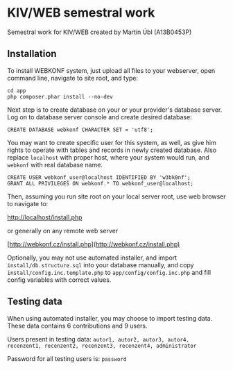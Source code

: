 # KIV/WEB semestral work
Semestral work for KIV/WEB created by Martin Úbl (A13B0453P)

## Installation

To install WEBKONF system, just upload all files to your webserver, open command line, navigate to site root, and type:

```
cd app
php composer.phar install --no-dev
```

Next step is to create database on your or your provider's database server. Log on to database server console and create desired database:

```
CREATE DATABASE webkonf CHARACTER SET = 'utf8';
```

You may want to create specific user for this system, as well, as give him rights to operate with tables and records in newly created database.
Also replace `localhost` with proper host, where your system would run, and `webkonf` with real database name.

```
CREATE USER webkonf_user@localhost IDENTIFIED BY 'w3bk0nf';
GRANT ALL PRIVILEGES ON webkonf.* TO webkonf_user@localhost;
```

Then, assuming you run site root on your local server root, use web browser to navigate to:

[http://localhost/install.php](http://localhost/install.php)

or generally on any remote web server

[http://webkonf.cz/install.php](http://webkonf.cz/install.php)

Optionally, you may not use automated installer, and import `install/db.structure.sql` into your database manually, and copy `install/config.inc.template.php` to `app/config/config.inc.php` and fill config variables with correct values.

## Testing data

When using automated installer, you may choose to import testing data. These data contains 6 contributions and 9 users.

Users present in testing data: `autor1, autor2, autor3, autor4, recenzent1, recenzent2, recenzent3, recenzent4, administrator`

Password for all testing users is: `password`

